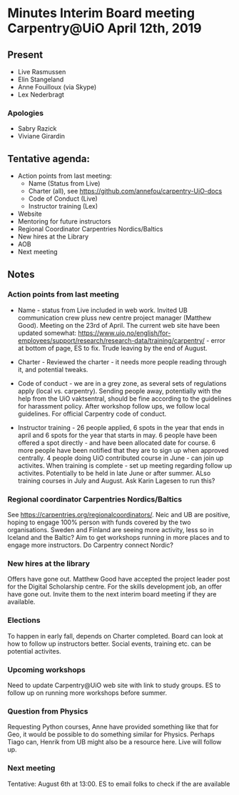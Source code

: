 # Minutes Interim Board meeting Carpentry@UiO April 12th, 2019


## Present
* Live Rasmussen
* Elin Stangeland
* Anne Fouilloux (via Skype)
* Lex Nederbragt


### Apologies
* Sabry Razick
* Viviane Girardin


##  Tentative agenda:

- Action points from last meeting:
    * Name (Status from Live)
    * Charter (all), see https://github.com/annefou/carpentry-UiO-docs
    * Code of Conduct (Live)
    * Instructor training (Lex)
- Website
- Mentoring for future instructors
- Regional Coordinator Carpentries Nordics/Baltics
- New hires at the Library
- AOB
- Next meeting


## Notes

### Action points from last meeting
- Name - status from Live included in web work. Invited UB communication crew pluss new centre project manager (Matthew Good). Meeting on the 23rd of April. The current web site have been updated somewhat: https://www.uio.no/english/for-employees/support/research/research-data/training/carpentry/ - error at bottom of page, ES to fix. Trude leaving by the end of August.

- Charter - Reviewed the charter - it needs more people reading through it, and potential tweaks. 

- Code of conduct - we are in a grey zone, as several sets of regulations apply (local vs. carpentry). Sending people away, potentially with the help from the UiO vaktsentral, should be fine according to the guidelines for  harassment policy. After workshop follow ups, we follow local guidelines. For official Carpentry code of conduct. 

- Instructor training - 26 people applied, 6 spots in the year that ends in april and 6 spots for the year that starts in may. 6 people have been offered a spot directly - and have been allocated date for course. 6 more people have been notified that they are to sign up when approved centrally. 4 people doing UiO contributed course in June - can join up activites. When training is complete - set up meeting regarding follow up activites. Potentially to be held in late June or after summer. ALso training courses in July and August. Ask Karin Lagesen to run this? 

### Regional coordinator Carpentries Nordics/Baltics
See https://carpentries.org/regionalcoordinators/. Neic and UB are positive, hoping to engage 100% person with funds covered by the two organisations. Sweden and Finland are seeing more activity, less so in Iceland and the Baltic? Aim to get workshops running in more places and to engage more instructors. Do Carpentry connect Nordic?

### New hires at the library
Offers have gone out. Matthew Good have accepted the project leader post for the Digital Scholarship centre. For the skills development job, an offer have gone out. Invite them to the next interim board meeting if they are available. 

### Elections
To happen in early fall, depends on Charter completed. Board can look at how to follow up instructors better. Social events, training etc. can be potential activites. 

### Upcoming workshops
Need to update Carpentry@UiO web site with link to study groups. ES to follow up on running more workshops before summer. 

### Question from Physics
Requesting Python courses, Anne have provided something like that for Geo, it would be possible to do something similar for Physics. Perhaps Tiago can, Henrik from UB might also be a resource here. Live will follow up. 

### Next meeting
Tentative: August 6th at 13:00. ES to email folks to check if the are available

